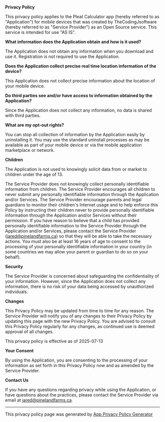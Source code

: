 **Privacy Policy**

This privacy policy applies to the Pleat Calculator app (hereby referred to as "Application") for mobile devices that was created by TheCodingJsoftware (hereby referred to as "Service Provider") as an Open Source service. This service is intended for use "AS IS".

**What information does the Application obtain and how is it used?**

The Application does not obtain any information when you download and use it. Registration is not required to use the Application.

**Does the Application collect precise real time location information of the device?**

This Application does not collect precise information about the location of your mobile device.

**Do third parties see and/or have access to information obtained by the Application?**

Since the Application does not collect any information, no data is shared with third parties.

**What are my opt-out rights?**

You can stop all collection of information by the Application easily by uninstalling it. You may use the standard uninstall processes as may be available as part of your mobile device or via the mobile application marketplace or network.

**Children**

The Application is not used to knowingly solicit data from or market to children under the age of 13.

The Service Provider does not knowingly collect personally identifiable information from children. The Service Provider encourages all children to never submit any personally identifiable information through the Application and/or Services. The Service Provider encourage parents and legal guardians to monitor their children's Internet usage and to help enforce this Policy by instructing their children never to provide personally identifiable information through the Application and/or Services without their permission. If you have reason to believe that a child has provided personally identifiable information to the Service Provider through the Application and/or Services, please contact the Service Provider (jared@pinelandfarms.ca) so that they will be able to take the necessary actions. You must also be at least 16 years of age to consent to the processing of your personally identifiable information in your country (in some countries we may allow your parent or guardian to do so on your behalf).

**Security**

The Service Provider is concerned about safeguarding the confidentiality of your information. However, since the Application does not collect any information, there is no risk of your data being accessed by unauthorized individuals.

**Changes**

This Privacy Policy may be updated from time to time for any reason. The Service Provider will notify you of any changes to their Privacy Policy by updating this page with the new Privacy Policy. You are advised to consult this Privacy Policy regularly for any changes, as continued use is deemed approval of all changes.

This privacy policy is effective as of 2025-07-13

**Your Consent**

By using the Application, you are consenting to the processing of your information as set forth in this Privacy Policy now and as amended by the Service Provider.

**Contact Us**

If you have any questions regarding privacy while using the Application, or have questions about the practices, please contact the Service Provider via email at jared@pinelandfarms.ca.

* * *

This privacy policy page was generated by [App Privacy Policy Generator](https://app-privacy-policy-generator.nisrulz.com/)